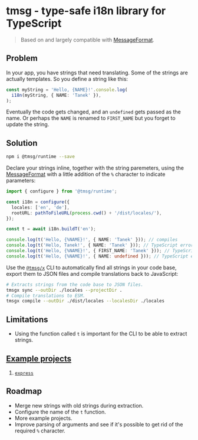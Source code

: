 # tmsg - type-safe i18n library for TypeScript

> Based on and largely compatible with [MessageFormat](http://messageformat.github.io/messageformat/).

## Problem

In your app, you have strings that need translating. Some of the strings are actually templates. So you define a string like this:

```ts
const myString = 'Hello, {NAME}!'.console.log(
  i18n(myString, { NAME: 'Tanek' }),
);
```

Eventually the code gets changed, and an `undefined` gets passed as the name. Or perhaps the `NAME` is renamed to `FIRST_NAME` but you forget to update the string.

## Solution

```sh
npm i @tmsg/runtime --save
```

Declare your strings inline, together with the string paremeters, using the [MessageFormat](http://messageformat.github.io/messageformat/) with a little addition of the `%` character to indicate parameters:

```ts
import { configure } from '@tmsg/runtime';

const i18n = configure({
  locales: ['en', 'de'],
  rootURL: pathToFileURL(process.cwd() + '/dist/locales/'),
});

const t = await i18n.buildT('en');

console.log(t('Hello, {%NAME}!', { NAME: 'Tanek' })); // compiles
console.log(t('Hello, Tanek!', { NAME: 'Tanek' })); // TypeScript error!
console.log(t('Hello, {%NAME}!', { FIRST_NAME: 'Tanek' })); // TypeScript error!
console.log(t('Hello, {%NAME}!', { NAME: undefined })); // TypeScript error!
```

Use the [`@tmsg/x`](/packages/x) CLI to automatically find all strings in your code base, export them to JSON files and compile translations back to JavaScript:

```sh
# Extracts strings from the code base to JSON files.
tmsgx sync --outDir ./locales --projectDir .
# Compile translations to ESM.
tmsgx compile --outDir ./dist/locales --localesDir ./locales
```

## Limitations

- Using the function called `t` is important for the CLI to be able to extract strings.

## [Example projects](/examples/)

1. [`express`](/examples/express)

## Roadmap

- Merge new strings with old strings during extraction.
- Configure the name of the `t` function.
- More example projects.
- Improve parsing of arguments and see if it's possible to get rid of the required `%` character.
